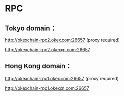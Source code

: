 # RPC

## Tokyo domain：

http://okexchain-rpc2.okex.com:26657 (proxy required)

http://okexchain-rpc2.okexcn.com:26657 

## Hong Kong domain：

http://okexchain-rpc1.okex.com:26657 (proxy required)

http://okexchain-rpc1.okexcn.com:26657


